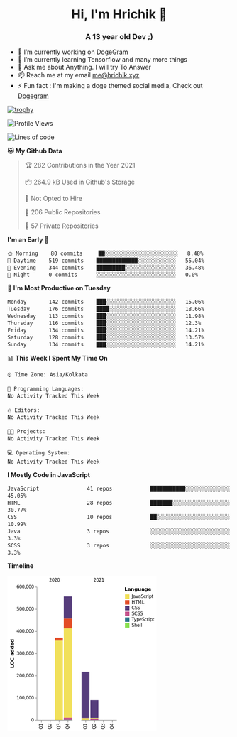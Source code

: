 <h1 align="center">Hi, I'm Hrichik 👋</h1>
<h3 align="center">A 13 year old Dev ;) </h3>


- 🔭 I’m currently working on [DogeGram](https://dogegram.xyz)
- 🌱 I’m currently learning Tensorflow and many more things
- 💬 Ask me about Anything. I will try To Answer
- 📫 Reach me at my email me@hrichik.xyz
- ⚡ Fun fact : I'm making a doge themed social media, Check out [Dogegram](https://dogegram.xyz)

[![trophy](https://github-profile-trophy.vercel.app/?username=hrichiksite)](https://github.com/ryo-ma/github-profile-trophy)



<!--START_SECTION:waka-->
![Profile Views](http://img.shields.io/badge/Profile%20Views-8-blue)

![Lines of code](https://img.shields.io/badge/From%20Hello%20World%20I%27ve%20Written-1.2%20million%20lines%20of%20code-blue)

**🐱 My Github Data** 

> 🏆 282 Contributions in the Year 2021
 > 
> 📦 264.9 kB Used in Github's Storage 
 > 
> 🚫 Not Opted to Hire
 > 
> 📜 206 Public Repositories 
 > 
> 🔑 57 Private Repositories  
 > 
**I'm an Early 🐤** 

```text
🌞 Morning    80 commits     ██░░░░░░░░░░░░░░░░░░░░░░░   8.48% 
🌆 Daytime    519 commits    █████████████░░░░░░░░░░░░   55.04% 
🌃 Evening    344 commits    █████████░░░░░░░░░░░░░░░░   36.48% 
🌙 Night      0 commits      ░░░░░░░░░░░░░░░░░░░░░░░░░   0.0%

```
📅 **I'm Most Productive on Tuesday** 

```text
Monday       142 commits    ███░░░░░░░░░░░░░░░░░░░░░░   15.06% 
Tuesday      176 commits    ████░░░░░░░░░░░░░░░░░░░░░   18.66% 
Wednesday    113 commits    ███░░░░░░░░░░░░░░░░░░░░░░   11.98% 
Thursday     116 commits    ███░░░░░░░░░░░░░░░░░░░░░░   12.3% 
Friday       134 commits    ███░░░░░░░░░░░░░░░░░░░░░░   14.21% 
Saturday     128 commits    ███░░░░░░░░░░░░░░░░░░░░░░   13.57% 
Sunday       134 commits    ███░░░░░░░░░░░░░░░░░░░░░░   14.21%

```


📊 **This Week I Spent My Time On** 

```text
⌚︎ Time Zone: Asia/Kolkata

💬 Programming Languages: 
No Activity Tracked This Week

🔥 Editors: 
No Activity Tracked This Week

🐱‍💻 Projects: 
No Activity Tracked This Week

💻 Operating System: 
No Activity Tracked This Week

```

**I Mostly Code in JavaScript** 

```text
JavaScript               41 repos            ███████████░░░░░░░░░░░░░░   45.05% 
HTML                     28 repos            ███████░░░░░░░░░░░░░░░░░░   30.77% 
CSS                      10 repos            ██░░░░░░░░░░░░░░░░░░░░░░░   10.99% 
Java                     3 repos             ░░░░░░░░░░░░░░░░░░░░░░░░░   3.3% 
SCSS                     3 repos             ░░░░░░░░░░░░░░░░░░░░░░░░░   3.3%

```


**Timeline**

![Chart not found](https://raw.githubusercontent.com/hrichiksite/hrichiksite/master/charts/bar_graph.png) 


<!--END_SECTION:waka-->
